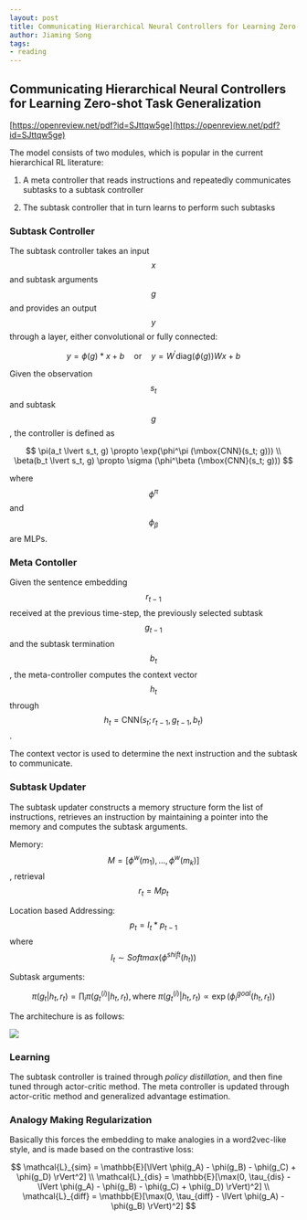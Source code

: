 ```yaml
---
layout: post
title: Communicating Hierarchical Neural Controllers for Learning Zero-shot Task Generalization
author: Jiaming Song
tags:
- reading
---
```




## Communicating Hierarchical Neural Controllers for Learning Zero-shot Task Generalization

[https://openreview.net/pdf?id=SJttqw5ge](https://openreview.net/pdf?id=SJttqw5ge)



The model consists of two modules, which is popular in the current hierarchical RL literature:

1. A meta controller that reads instructions and repeatedly communicates subtasks to a subtask controller 


2. The subtask controller that in turn learns to perform such subtasks

### Subtask Controller

The subtask controller takes an input $$x$$ and subtask arguments $$g$$ and provides an output $$y$$ through a layer, either convolutional or fully connected:



$$
y = \phi(g) * x + b \quad \mbox{or} \quad y = W^\prime \mbox{diag}(\phi(g)) Wx + b
$$

Given the observation $$s_t$$ and subtask $$g$$, the controller is defined as



$$
\pi(a_t \lvert s_t, g) \propto \exp(\phi^\pi (\mbox{CNN}(s_t; g))) \\
\beta(b_t \lvert s_t, g) \propto \sigma (\phi^\beta (\mbox{CNN}(s_t; g)))
$$


where $$\phi^\pi$$ and $$\phi_\beta$$ are MLPs.

### Meta Contoller

Given the sentence embedding $$r_{t-1}$$ received at the previous time-step, the previously selected subtask $$g_{t-1}$$ and the subtask termination $$b_t$$, the meta-controller computes the context vector $$h_t$$ through $$h_t = \mbox{CNN}(s_t; r_{t-1}, g_{t-1}, b_t)$$.

The context vector is used to determine the next instruction and the subtask to communicate.

### Subtask Updater

The subtask updater constructs a memory structure form the list of instructions, retrieves an instruction by maintaining a pointer into the memory and computes the subtask arguments.

Memory: $$M = [\phi^w(m_1), \ldots, \phi^w(m_k)]$$, retrieval $$r_t = Mp_t$$

Location based Addressing: $$p_t = I_t * p_{t-1}$$ where $$I_t \sim Softmax(\phi^{shift}(h_t))$$

Subtask arguments:



$$
\pi(g_t \lvert h_t, r_t) = \prod_i \pi(g_t^{(i)} \lvert h_t, r_t), \mbox{where} \ \pi(g_t^{(i)} \lvert h_t, r_t) \propto \exp(\phi_i^{goal}(h_t, r_t))
$$


The architechure is as follows:

![]({{site.baseurl}}/public/img/reading/hnc.png)



### Learning

The subtask controller is trained through *policy distillation*, and then fine tuned through actor-critic method. The meta controller is updated through actor-critic method and generalized advantage estimation.

### Analogy Making Regularization

Basically this forces the embedding to make analogies in a word2vec-like style, and is made based on the contrastive loss:



$$
\mathcal{L}_{sim} = \mathbb{E}[\lVert \phi(g_A) - \phi(g_B) - \phi(g_C) + \phi(g_D) \rVert^2] \\
\mathcal{L}_{dis} = \mathbb{E}[\max(0, \tau_{dis} - \lVert \phi(g_A) - \phi(g_B) - \phi(g_C) + \phi(g_D) \rVert)^2] \\
\mathcal{L}_{diff} = \mathbb{E}[\max(0, \tau_{diff} - \lVert \phi(g_A) - \phi(g_B) \rVert)^2]
$$
